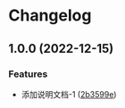 # Changelog

## 1.0.0 (2022-12-15)


### Features

* 添加说明文档-1 ([2b3599e](https://github.com/shiduobin/releases-test/commit/2b3599e03c6a2c3dd6488505c544bd5eea60daa5))
